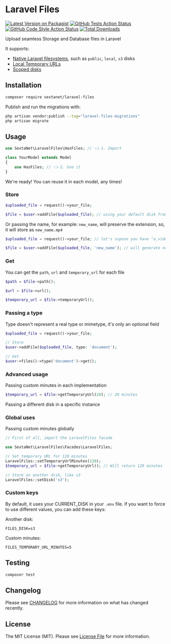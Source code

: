 # Laravel Files

[![Latest Version on Packagist](https://img.shields.io/packagist/v/sextanet/laravel-files.svg?style=flat-square)](https://packagist.org/packages/sextanet/laravel-files)
[![GitHub Tests Action Status](https://img.shields.io/github/actions/workflow/status/sextanet/laravel-files/run-tests.yml?branch=main&label=tests&style=flat-square)](https://github.com/sextanet/laravel-files/actions?query=workflow%3Arun-tests+branch%3Amain)
[![GitHub Code Style Action Status](https://img.shields.io/github/actions/workflow/status/sextanet/laravel-files/fix-php-code-style-issues.yml?branch=main&label=code%20style&style=flat-square)](https://github.com/sextanet/laravel-files/actions?query=workflow%3A"Fix+PHP+code+style+issues"+branch%3Amain)
[![Total Downloads](https://img.shields.io/packagist/dt/sextanet/laravel-files.svg?style=flat-square)](https://packagist.org/packages/sextanet/laravel-files)

Upload seamless Storage and Database files in Laravel

It supports:
- [Native Laravel filesystems](https://laravel.com/docs/12.x/filesystem), such as `public`, `local`, `s3` disks
- [Local Temporary URLs ](https://laravel.com/docs/12.x/filesystem#enabling-local-temporary-urls)
- [Scoped disks](https://laravel.com/docs/12.x/filesystem#scoped-and-read-only-filesystems)

## Installation

```bash
composer require sextanet/laravel-files
```

Publish and run the migrations with:

```bash
php artisan vendor:publish --tag="laravel-files-migrations"
php artisan migrate
```

## Usage

```php
use SextaNet\LaravelFiles\HasFiles; // 👈 1. Import

class YourModel extends Model
{
    use HasFiles; // 👈 2. Use it
}
```

We're ready! You can reuse it in each model, any times!

### Store

```php
$uploaded_file = request()->your_file;

$file = $user->addFile($uploaded_file); // using your default disk from config/filesystems.php
```

Or passing the name, for example: `new_name`, will preserve the extension, so, it will store as `new_name.mp4`

```php
$uploaded_file = request()->your_file; // let's supose you have "a_video.mp4"

$file = $user->addFile($uploaded_file, 'new_name'); // will generate new_name.mp4
```

### Get

You can get the `path`, `url` and `temporary_url` for each file

```php
$path = $file->path();

$url = $file->url();

$temporary_url = $file->temporaryUrl();
```

### Passing a type

Type doesn't represent a real type or mimetype, it's only an optional field

```php
$uploaded_file = request()->your_file;

// Store
$user->addFile($uploaded_file, type: 'document');

// Get
$user->files()->type('document')->get();
```

### Advanced usage

Passing custom minutes in each implementation

```php
$temporary_url = $file->getTemporaryUrl(20); // 20 minutes
```

Passing a different disk in a specific instance

### Global uses

Passing custom minutes globally

```php
// First of all, import the LaravelFiles facade

use SextaNet\LaravelFiles\Facades\LaravelFiles;

// Set temporary URL for 120 minutes
LaravelFiles::setTemporaryUrlMinutes(120);
$temporary_url = $file->getTemporaryUrl(); // Will return 120 minutes

// Store on another disk, like s3
LaravelFiles::setDisk('s3');
```

### Custom keys

By default, it uses your CURRENT_DISK in your `.env` file. If you want to force to use different values, you can add these keys:

Another disk:

```dotenv
FILES_DISK=s3
```

Custom minutes:

```dotenv
FILES_TEMPORARY_URL_MINUTES=5
```

## Testing

```bash
composer test
```

## Changelog

Please see [CHANGELOG](CHANGELOG.md) for more information on what has changed recently.

## License

The MIT License (MIT). Please see [License File](LICENSE.md) for more information.
